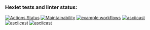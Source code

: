 ### Hexlet tests and linter status:
[![Actions Status](https://github.com/Alexander86-N/python-project-lvl1/workflows/hexlet-check/badge.svg)](https://github.com/Alexander86-N/python-project-lvl1/actions)
[![Maintainability](https://api.codeclimate.com/v1/badges/35d0ac15f8cc7c3c649f/maintainability)](https://codeclimate.com/github/Alexander86-N/python-project-lvl1/maintainability)
[![example workflows](https://github.com/Alexander86-N/python-project-lvl1/actions/workflows/check-file.yml/badge.svg)](https://github.com/Alexander86-N/python-project-lvl1/actions)
[![asciicast](https://asciinema.org/a/bbG6kk0Mz8Qynnulg8tiRgSIT.svg)](https://asciinema.org/a/bbG6kk0Mz8Qynnulg8tiRgSIT)
[![asciicast](https://asciinema.org/a/4y3eiEI73173OHcq2FRIrrjqO.svg)](https://asciinema.org/a/4y3eiEI73173OHcq2FRIrrjqO)
[![asciicast](https://asciinema.org/a/cn70HDAS4TcjdabXjbl1QImaO.svg)](https://asciinema.org/a/cn70HDAS4TcjdabXjbl1QImaO)
